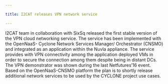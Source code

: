 ```yaml
---

title: I2CAT releases VPN network service

---
```


I2CAT team in collaboration with SixSq released the first stable version of the VPN cloud networking service. The service has been implemented with the OpenNaaS- Cyclone Network Services Manager/ Orchestrator (CNSMO) and integrated as an application within the Nuvla appliance. The service provides with VPN connectivity among the application deployed VMs in order to secure the connection among them despite being in distant DCs. The VPN demonstrator was shown during the last Netfutures’16 event. Based on the OpenNaaS-CNSMO platform the plan is to shortly release additional network services to be used by the CYCLONE project use cases.
